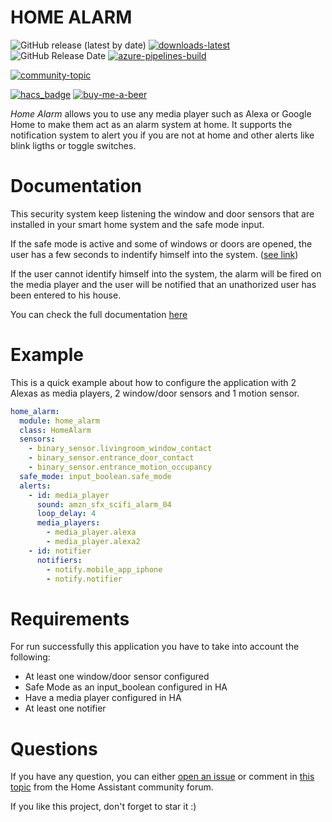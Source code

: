 # HOME ALARM

![GitHub release (latest by date)](https://img.shields.io/github/v/release/crserran/home-alarm?style=for-the-badge)
[![downloads-latest](https://img.shields.io/github/downloads/crserran/home-alarm/latest/total?style=for-the-badge)](http://github.com/crserran/home-alarm/releases/latest)
![GitHub Release Date](https://img.shields.io/github/release-date/crserran/home-alarm?style=for-the-badge)
[![azure-pipelines-build](https://img.shields.io/azure-devops/build/criserrano93/Home%20Alarm/1/master.svg?style=for-the-badge)](https://dev.azure.com/criserrano93/Home%20Alarm/_build/latest?definitionId=1&branchName=master)

[![community-topic](https://img.shields.io/badge/community-topic-blue?style=for-the-badge)](https://community.home-assistant.io/t/home-alarm-build-your-own-security-system-at-home/203784)

[![hacs_badge](https://img.shields.io/badge/HACS-Default-orange.svg?style=for-the-badge)](https://github.com/hacs/integration)
[![buy-me-a-beer](https://img.shields.io/badge/sponsor-Buy%20me%20a%20beer-orange?style=for-the-badge)](https://www.buymeacoffee.com/crserran)

_Home Alarm_ allows you to use any media player such as Alexa or Google Home to make them act as an alarm system at home. It supports the notification system to alert you if you are not at home and other alerts like blink ligths or toggle switches.

# Documentation

This security system keep listening the window and door sensors that are installed in your smart home system and the safe mode input.

If the safe mode is active and some of windows or doors are opened, the user has a few seconds to indentify himself into the system. ([see link](https://crserran.github.io/home-alarm/identification/))

If the user cannot identify himself into the system, the alarm will be fired on the media player and the user will be notified that an unathorized user has been entered to his house.

You can check the full documentation [here](https://crserran.github.io/home-alarm/)

# Example

This is a quick example about how to configure the application with 2 Alexas as media players, 2 window/door sensors and 1 motion sensor.

```yaml
home_alarm:
  module: home_alarm
  class: HomeAlarm
  sensors:
    - binary_sensor.livingroom_window_contact
    - binary_sensor.entrance_door_contact
    - binary_sensor.entrance_motion_occupancy
  safe_mode: input_boolean.safe_mode
  alerts:
    - id: media_player
      sound: amzn_sfx_scifi_alarm_04
      loop_delay: 4
      media_players:
        - media_player.alexa
        - media_player.alexa2
    - id: notifier
      notifiers:
        - notify.mobile_app_iphone
        - notify.notifier
```

# Requirements

For run successfully this application you have to take into account the following:

- At least one window/door sensor configured
- Safe Mode as an input_boolean configured in HA
- Have a media player configured in HA
- At least one notifier

# Questions

If you have any question, you can either [open an issue](https://github.com/crserran/home-alarm/issues/new) or comment in [this topic](https://community.home-assistant.io/t/home-alarm-build-your-own-security-system-at-home/203784) from the Home Assistant community forum.

If you like this project, don't forget to star it :)
